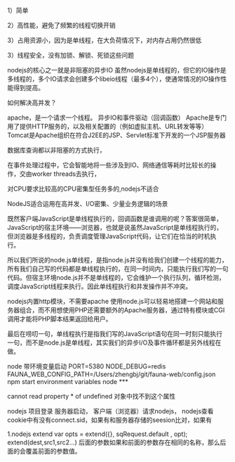 1）简单

2）高性能，避免了频繁的线程切换开销

3）占用资源小，因为是单线程，在大负荷情况下，对内存占用仍然很低

3）线程安全，没有加锁、解锁、死锁这些问题

nodejs的核心之一就是非阻塞的异步IO
虽然nodejs是单线程的，但它的IO操作是多线程的，多个IO请求会创建多个libeio线程（最多4个），使通常情况的IO操作性能得到提高。

如何解决高并发？

apache，是一个请求一个线程。
异步IO和事件驱动（回调函数）
Apache是专门用了提供HTTP服务的，以及相关配置的（例如虚拟主机、URL转发等等） 
Tomcat是Apache组织在符合J2EE的JSP、Servlet标准下开发的一个JSP服务器 

数据库查询都以非阻塞的方式执行，

在事件处理过程中，它会智能地将一些涉及到IO、网络通信等耗时比较长的操作，交由worker threads去执行，

对CPU要求比较高的CPU密集型任务多的,nodejs不适合

NodeJS适合运用在高并发、I/O密集、少量业务逻辑的场景


既然客户端JavaScript是单线程执行的，回调函数是谁调用的呢？答案很简单，JavaScript的宿主环境——浏览器，也就是说虽然JavaScript是单线程执行的，但浏览器是多线程的，负责调度管理JavaScript代码，让它们在恰当的时机执行。

所以我们所说的node.js单线程，是指node.js并没有给我们创建一个线程的能力，所有我们自己写的代码都是单线程执行的，在同一时间内，只能执行我们写的一句代码。但宿主环境node.js并不是单线程的，它会维护一个执行队列，循环检测，调度JavaScript线程来执行。因此单线程执行和并发操作并不冲突。

 nodejs内置http模块，不需要apache
使用node.js可以轻易地搭建一个网站和服务器组合，而不用想使用PHP还需要额外的Apache服务器，通过特有模块或CGI调用才能将PHP脚本结果返回给用户。


最后在唠叨一句，单线程执行是指我们写的JavaScript语句在同一时刻只能执行一句，而不是node.js是单线程，其实我们的异步I/O及事件循环都是另外线程在做。


node 带环境变量启动
PORT=5380 NODE_DEBUG=redis FAUNA_WEB_CONFIG_PATH=/Users/zhengbj/git/fauna-web/config.json npm start
environment variables node ***


cannot read property * of undefined     对象中找不到这个属性


nodejs 项目登录
服务器启动， 客户端（浏览器）请求nodejs， nodejs查看cookie中有没有connect.sid，如果有和服务器存储的seesion比对，如果有



1.nodejs extend 
var opts = extend({}, sqRequest.default  , opt);
extend(dest,src1,src2…)
后面的参数如果和前面的参数存在相同的名称，那么后面的会覆盖前面的参数值。